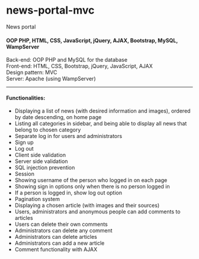 # news-portal-mvc
News portal
#### OOP PHP, HTML, CSS, JavaScript, jQuery, AJAX, Bootstrap, MySQL, WampServer
Back-end: OOP PHP and MySQL for the database\
Front-end: HTML, CSS, Bootstrap, jQuery, JavaScript, AJAX\
Design pattern: MVC\
Server: Apache (using WampServer)
***
#### Functionalities:
* Displaying a list of news (with desired information and images), ordered by date descending, on home page
* Listing all categories in sidebar, and being able to display all news that belong to chosen category
* Separate log in for users and administrators
* Sign up
* Log out
* Client side validation
* Server side validation
* SQL injection prevention
* Session
* Showing username of the person who logged in on each page
* Showing sign in options only when there is no person logged in
* If a person is logged in, show log out option
* Pagination system
* Displaying a chosen article (with images and their sources)
* Users, administrators and anonymous people can add comments to articles
* Users can delete their own comments
* Administrators can delete any comment
* Administrators can delete articles
* Administrators can add a new article
* Comment functionality with AJAX

